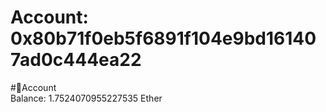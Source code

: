 
Account: 0x80b71f0eb5f6891f104e9bd161407ad0c444ea22
===================================================
  
#📜Account  
Balance: 1.7524070955227535 Ether